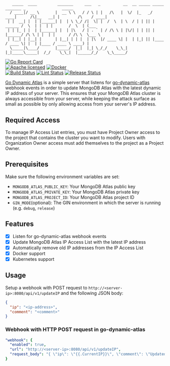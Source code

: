 #

```text
   _____  ____         _______     ___   _          __  __ _____ _____          _______ _                _____ 
  / ____|/ __ \       |  __ \ \   / / \ | |   /\   |  \/  |_   _/ ____|      /\|__   __| |        /\    / ____|
 | |  __| |  | |______| |  | \ \_/ /|  \| |  /  \  | \  / | | || |   ______ /  \  | |  | |       /  \  | (___  
 | | |_ | |  | |______| |  | |\   / | . ` | / /\ \ | |\/| | | || |  |______/ /\ \ | |  | |      / /\ \  \___ \ 
 | |__| | |__| |      | |__| | | |  | |\  |/ ____ \| |  | |_| || |____    / ____ \| |  | |____ / ____ \ ____) |
  \_____|\____/       |_____/  |_|  |_| \_/_/    \_\_|  |_|_____\_____|  /_/    \_\_|  |______/_/    \_\_____/
```

[![Go Report Card][5]][6]  
[![Apache licensed][3]][4] [![Docker][1]][2]  
[![Build Status][7]][8] [![Lint Status][9]][10] [![Release Status][11]][12]

[1]: https://img.shields.io/docker/image-size/joooostb/go-dynamic-atlas/latest
[2]: https://hub.docker.com/r/joooostb/go-dynamic-atlas
[3]: https://img.shields.io/badge/license-Apache-blue.svg
[4]: LICENSE
[5]: https://goreportcard.com/badge/github.com/joooostb/go-dynamic-atlas
[6]: https://goreportcard.com/report/github.com/joooostb/go-dynamic-atlas
[7]: https://img.shields.io/github/actions/workflow/status/joooostb/go-dynamic-atlas/docker.yml?label=docker%20build
[8]: https://github.com/JoooostB/go-dynamic-atlas/actions/workflows/docker.yml
[9]: https://img.shields.io/github/actions/workflow/status/joooostb/go-dynamic-atlas/go.yml?label=ci
[10]: https://github.com/JoooostB/go-dynamic-atlas/actions/workflows/go.yml
[11]: https://img.shields.io/github/actions/workflow/status/joooostb/go-dynamic-atlas/release.yml?label=release
[12]: https://github.com/JoooostB/go-dynamic-atlas/actions/workflows/release.yml

[Go Dynamic Atlas](https://github.com/joooostb/go-dynamic-atlas) is a simple server that listens for [go-dynamic-atlas](https://github.com/joooostb/go-dynamic-atlas) webhook events in order to update MongoDB Atlas with the latest dynamic IP address of your server. This ensures that your MongoDB Atlas cluster is always accessible from your server, while keeping the attack surface as small as possible by only allowing access from your server's IP address.

## Required Access

To manage IP Access List entries, you must have Project Owner access to the project that contains the cluster you want to modify. Users with Organization Owner access must add themselves to the project as a Project Owner.

## Prerequisites

Make sure the following environment variables are set:

- `MONGODB_ATLAS_PUBLIC_KEY`: Your MongoDB Atlas public key
- `MONGODB_ATLAS_PRIVATE_KEY`: Your MongoDB Atlas private key
- `MONGODB_ATLAS_PROJECT_ID`: Your MongoDB Atlas project ID
- `GIN_MODE`(optional): The GIN environment in which the server is running (e.g. `debug`, `release`)

## Features

- [x] Listen for go-dynamic-atlas webhook events
- [x] Update MongoDB Atlas IP Access List with the latest IP address
- [x] Automatically remove old IP addresses from the IP Access List
- [x] Docker support
- [x] Kubernetes support

## Usage

Setup a webhook with POST request to `http://<server-ip>:8080/api/v1/updateIP` and the following JSON body:

```json
{
  "ip": "<ip-address>", 
  "comment": "<comment>"
}
```

### Webhook with HTTP POST request in go-dynamic-atlas

```yml
"webhook": {
  "enabled": true,
  "url": "http://<server-ip>:8080/api/v1/updateIP",
  "request_body": "{ \"ip\": \"{{.CurrentIP}}\", \"comment\": \"Updated from go-dynamic-atlas.\" }"
}
```
